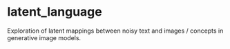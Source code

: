 # latent_language
Exploration of latent mappings between noisy text and images / concepts in generative image models.
